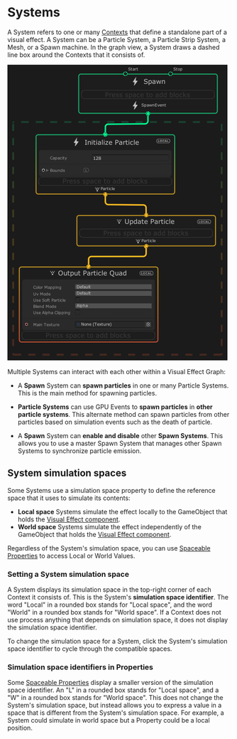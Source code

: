 # Systems

A System refers to one or many [Contexts](Contexts.md) that define a standalone part of a visual effect. A System can be a Particle System, a Particle Strip System, a Mesh, or a Spawn machine. In the graph view, a System draws a dashed line box around the Contexts that it consists of.

![A Visual Effect Graph featuring a System enclosed within a green dashed box containing three labeled boxes: Initialize Particle (top), Update Particle (middle), and Output Particle Quad (bottom), each labeled Local. Connections flow sequentially between them: Initialize Particle → Update Particle → Output Particle Quad. Additionally, the Initialize Particle box is connected to a Spawn box located outside the green dashed boundary.](Images/SystemDrawBox.png)

Multiple Systems can interact with each other within a Visual Effect Graph:

* A **Spawn** System can **spawn particles** in one or many Particle Systems. This is the main method for spawning particles.

* **Particle Systems** can use GPU Events to **spawn particles** in **other particle systems**. This alternate method can spawn particles from other particles based on simulation events such as the death of particle.

* A **Spawn** System can **enable and disable** other **Spawn Systems**. This allows you to use a master Spawn System that manages other Spawn Systems to synchronize particle emission.

## System simulation spaces

Some Systems use a simulation space property to define the reference space that it uses to simulate its contents:

* **Local space** Systems simulate the effect locally to the GameObject that holds the [Visual Effect component](VisualEffectComponent.md).
* **World space** Systems simulate the effect independently of the GameObject that holds the [Visual Effect component](VisualEffectComponent.md).

Regardless of the System's simulation space, you can use [Spaceable Properties](Properties.md#spaceable-properties) to access Local or World Values.

### Setting a System simulation space

A System displays its simulation space in the top-right corner of each Context it consists of. This is the System's **simulation space identifier**. The word "Local" in a rounded box stands for "Local space", and the word "World" in a rounded box stands for "World space". If a Context does not use process anything that depends on simulation space, it does not display the simulation space identifier.

To change the simulation space for a System, click the System's simulation space identifier to cycle through the compatible spaces.

### Simulation space identifiers in Properties

Some [Spaceable Properties](Properties.md) display a smaller version of the simulation space identifier. An "L" in a rounded box stands for "Local space", and a "W" in a rounded box stands for "World space". This does not change the System's simulation space, but instead allows you to express a value in a space that is different from the System's simulation space. For example, a System could simulate in world space but a Property could be a local position.
